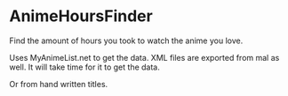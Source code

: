 # AnimeHoursFinder
Find the amount of hours you took to watch the anime you love.

Uses MyAnimeList.net to get the data. XML files are exported from mal as well.
It will take time for it to get the data.

Or from hand written titles.
